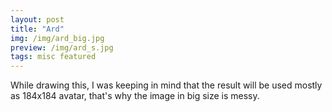 ```yaml
---
layout: post
title: "Ard"
img: /img/ard_big.jpg
preview: /img/ard_s.jpg
tags: misc featured
---
```


While drawing this, I was keeping in mind that the result will be used mostly as 184x184 avatar, that's why the image in big size is messy.